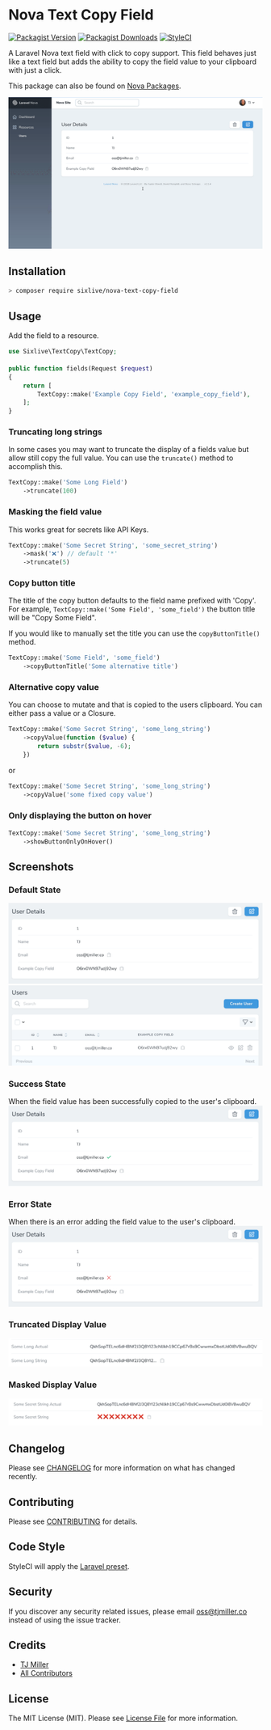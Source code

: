 # Nova Text Copy Field

[![Packagist Version](https://img.shields.io/packagist/v/sixlive/nova-text-copy-field.svg?style=flat-square)](https://packagist.org/packages/sixlive/nova-text-copy-field)
[![Packagist Downloads](https://img.shields.io/packagist/dt/sixlive/nova-text-copy-field.svg?style=flat-square)](https://packagist.org/packages/sixlive/nova-text-copy-field)
[![StyleCI](https://github.styleci.io/repos/152124692/shield)](https://github.styleci.io/repos/152124692)

A Laravel Nova text field with click to copy support. This field behaves just like a text field but adds the ability to copy the field value to your clipboard with just a click.

This package can also be found on [Nova Packages](https://novapackages.com/packages/sixlive/nova-text-copy-field).

![animated screenshot](.docs/animated.gif)

## Installation

```bash
> composer require sixlive/nova-text-copy-field
```

## Usage
Add the field to a resource.

```php
use Sixlive\TextCopy\TextCopy;

public function fields(Request $request)
{
    return [
        TextCopy::make('Example Copy Field', 'example_copy_field'),
    ];
}
```

### Truncating long strings
In some cases you may want to truncate the display of a fields value but allow still copy the full value. You can use the `truncate()` method to accomplish this.

```php
TextCopy::make('Some Long Field')
    ->truncate(100)
```

### Masking the field value
This works great for secrets like API Keys.

```php
TextCopy::make('Some Secret String', 'some_secret_string')
    ->mask('❌') // default '*'
    ->truncate(5)
```

### Copy button title
The title of the copy button defaults to the field name prefixed with 'Copy'. For example, `TextCopy::make('Some Field', 'some_field')` the button title will be "Copy Some Field".

If you would like to manually set the title you can use the `copyButtonTitle()` method.

```php
TextCopy::make('Some Field', 'some_field')
    ->copyButtonTitle('Some alternative title')
```

### Alternative copy value
You can choose to mutate and that is copied to the users clipboard. You can either pass a value or a Closure.

```php
TextCopy::make('Some Secret String', 'some_long_string')
    ->copyValue(function ($value) {
        return substr($value, -6);
    })
```

or 

```php
TextCopy::make('Some Secret String', 'some_long_string')
    ->copyValue('some fixed copy value')
```

### Only displaying the button on hover
```php
TextCopy::make('Some Secret String', 'some_long_string')
    ->showButtonOnlyOnHover()
```

## Screenshots
### Default State
![default](.docs/default.png)
![default](.docs/index.png)

### Success State
When the field value has been successfully copied to the user's clipboard.
![success](.docs/success.png)

### Error State
When there is an error adding the field value to the user's clipboard.
![error](.docs/error.png)

### Truncated Display Value
![truncated display](.docs/truncated-screenshot.png)

### Masked Display Value
![masked display](.docs/masked-screenshot.png)

## Changelog
Please see [CHANGELOG](CHANGELOG.md) for more information on what has changed recently.

## Contributing
Please see [CONTRIBUTING](CONTRIBUTING.md) for details.

## Code Style
StyleCI will apply the [Laravel preset](https://docs.styleci.io/presets#laravel).

## Security
If you discover any security related issues, please email oss@tjmiller.co instead of using the issue tracker.

## Credits
- [TJ Miller](https://github.com/sixlive)
- [All Contributors](../../contributors)

## License
The MIT License (MIT). Please see [License File](LICENSE.md) for more information.
